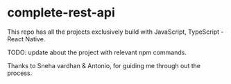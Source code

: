 # complete-rest-api
This repo has all the projects exclusively build with JavaScript, TypeScript -React Native.

TODO: update about the project with relevant npm commands.

Thanks to Sneha vardhan & Antonio, for guiding me through out the process.
